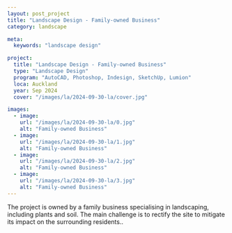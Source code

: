 ```yaml
---
layout: post_project
title: "Landscape Design - Family-owned Business"
category: landscape

meta:
  keywords: "landscape design"

project:
  title: "Landscape Design - Family-owned Business"
  type: "Landscape Design"
  program: "AutoCAD, Photoshop, Indesign, SketchUp, Lumion"
  loca: Auckland
  year: Sep 2024
  cover: "/images/la/2024-09-30-la/cover.jpg"

images:
  - image:
    url: "/images/la/2024-09-30-la/0.jpg"
    alt: "Family-owned Business"
  - image:
    url: "/images/la/2024-09-30-la/1.jpg"
    alt: "Family-owned Business"
  - image:
    url: "/images/la/2024-09-30-la/2.jpg"
    alt: "Family-owned Business"
  - image:
    url: "/images/la/2024-09-30-la/3.jpg"
    alt: "Family-owned Business"
---
```

<div class="cust-p">
  The project is owned by a family business specialising in landscaping, including plants and soil. The main challenge is to rectify the site to mitigate its impact on the surrounding residents..
</div>